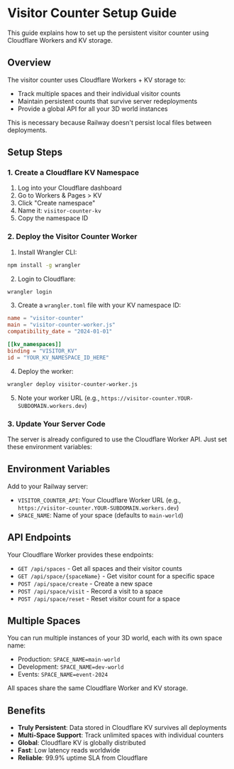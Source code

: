 # Visitor Counter Setup Guide

This guide explains how to set up the persistent visitor counter using Cloudflare Workers and KV storage.

## Overview

The visitor counter uses Cloudflare Workers + KV storage to:
- Track multiple spaces and their individual visitor counts
- Maintain persistent counts that survive server redeployments
- Provide a global API for all your 3D world instances

This is necessary because Railway doesn't persist local files between deployments.

## Setup Steps

### 1. Create a Cloudflare KV Namespace

1. Log into your Cloudflare dashboard
2. Go to Workers & Pages > KV
3. Click "Create namespace"
4. Name it: `visitor-counter-kv`
5. Copy the namespace ID

### 2. Deploy the Visitor Counter Worker

1. Install Wrangler CLI:
```bash
npm install -g wrangler
```

2. Login to Cloudflare:
```bash
wrangler login
```

3. Create a `wrangler.toml` file with your KV namespace ID:
```toml
name = "visitor-counter"
main = "visitor-counter-worker.js"
compatibility_date = "2024-01-01"

[[kv_namespaces]]
binding = "VISITOR_KV"
id = "YOUR_KV_NAMESPACE_ID_HERE"
```

4. Deploy the worker:
```bash
wrangler deploy visitor-counter-worker.js
```

5. Note your worker URL (e.g., `https://visitor-counter.YOUR-SUBDOMAIN.workers.dev`)

### 3. Update Your Server Code

The server is already configured to use the Cloudflare Worker API. Just set these environment variables:

## Environment Variables

Add to your Railway server:
- `VISITOR_COUNTER_API`: Your Cloudflare Worker URL (e.g., `https://visitor-counter.YOUR-SUBDOMAIN.workers.dev`)
- `SPACE_NAME`: Name of your space (defaults to `main-world`)

## API Endpoints

Your Cloudflare Worker provides these endpoints:

- `GET /api/spaces` - Get all spaces and their visitor counts
- `GET /api/space/{spaceName}` - Get visitor count for a specific space
- `POST /api/space/create` - Create a new space
- `POST /api/space/visit` - Record a visit to a space
- `POST /api/space/reset` - Reset visitor count for a space

## Multiple Spaces

You can run multiple instances of your 3D world, each with its own space name:
- Production: `SPACE_NAME=main-world`
- Development: `SPACE_NAME=dev-world`
- Events: `SPACE_NAME=event-2024`

All spaces share the same Cloudflare Worker and KV storage.

## Benefits

- **Truly Persistent**: Data stored in Cloudflare KV survives all deployments
- **Multi-Space Support**: Track unlimited spaces with individual counters
- **Global**: Cloudflare KV is globally distributed
- **Fast**: Low latency reads worldwide
- **Reliable**: 99.9% uptime SLA from Cloudflare